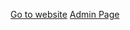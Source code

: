 [Go to website](https://l-badbitch-l.github.io/Anita.blog/Website)
[Admin Page](https://l-badbitch-l.github.io/Anita.blog/admin-page)
